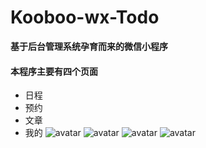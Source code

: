 # Kooboo-wx-Todo
**基于后台管理系统孕育而来的微信小程序**


#### 本程序主要有四个页面

- 日程
- 预约
- 文章
- 我的
![avatar](http://ww1.sinaimg.cn/mw690/006CvvGKgy1g7ztr5mowrj31hc0xcwmq.jpg)
![avatar](http://ww1.sinaimg.cn/mw690/006CvvGKgy1g7ztrlk7y5j30c50jwdl9.jpg)
![avatar](http://ww1.sinaimg.cn/mw690/006CvvGKgy1g7ztryg94pj30cd0lbmxm.jpg)
![avatar](http://ww1.sinaimg.cn/mw690/006CvvGKgy1g7ztsa4ck9j30bv0ijaa6.jpg)

